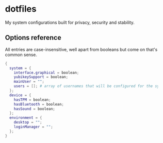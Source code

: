 # dotfiles

My system configurations built for privacy, security and stability.

## Options reference

All entries are case-insensitive, well apart from booleans but come on that's common sense.

```nix
{
  system = {
    interface.graphical = boolean;
    yubikeySupport = boolean;
    mainUser = "";
    users = []; # array of usernames that will be configured for the system
  };
  device = {
    hasTPM = boolean;
    hasBluetooth = boolean;
    hasSound = boolean;
  };
  environment = {
    desktop = "";
    loginManager = "";
  };
}
```
